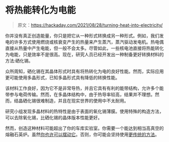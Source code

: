 # 将热能转化为电能

> 原文：<https://hackaday.com/2021/08/28/turning-heat-into-electricity/>

你并没有真正创造能量，你只是把它从一种形式转换成另一种形式。例如，我们发电的许多方式使用燃烧或核衰变产生的热量来产生蒸汽，蒸汽驱动发电机。热电偶直接从热量中产生电能，但一般不会太多。尽管如此，一些核电池直接将热能转化为电能，只是效率不是很高。现在，研究人员已经开发出一种制备更好转换材料的方法:硒化锡。

众所周知，硒化锡在其晶体形式时具有将热转化为电的良好性能。然而，实际应用更可能使用多晶形式，已知多晶形式具有降低的转换性能。

该材料工作良好，因为它不是非常导热，并且它具有有利的能带结构，允许多个能带参与电荷传输。然而，在多晶体结构中，由于热导率较高，结果并不理想。然而，结晶硒化锡很难制造，并且在现实世界的使用中不太耐用。

研究小组发现多晶材料的热特性是由于表面的氧化锡薄膜。使用特殊的构造方法，可以去除氧化锡，比硒化锡的晶体版本性能更好。

然而，创造这种材料可能超出了你的车库实验室。你需要一个能达到相当高真空的熔融石英炉。虽然[你也许可以摆动它](https://hackaday.com/2018/07/18/diy-tube-oven-brings-the-heat-to-homebrew-semiconductor-fab/)。否则，你可能会坚持使用[更传统的方法](https://hackaday.com/2018/04/27/thermoelectric-fan-harvests-wood-stove-heat-junkyard-style/)。